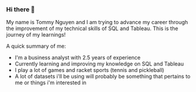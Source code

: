 ### Hi there 👋

My name is Tommy Nguyen and I am trying to advance my career through the improvement of my technical skills of SQL and Tableau. This is the journey of my learnings!

A quick summary of me:
- I'm a business analyst with 2.5 years of experience
- Currently learning and improving my knowledge on SQL and Tableau
- I play a lot of games and racket sports (tennis and pickleball)
- A lot of datasets i'll be using will probably be something that pertains to me or things i'm interested in

<!--
**vtn160230/vtn160230** is a ✨ _special_ ✨ repository because its `README.md` (this file) appears on your GitHub profile.

Here are some ideas to get you started:

- 🔭 I’m currently working on ...
- 🌱 I’m currently learning ...
- 👯 I’m looking to collaborate on ...
- 🤔 I’m looking for help with ...
- 💬 Ask me about ...
- 📫 How to reach me: ...
- 😄 Pronouns: ...
- ⚡ Fun fact: ...
-->
